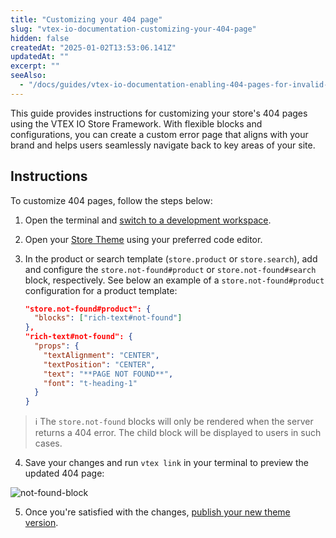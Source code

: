 ```yaml
---
title: "Customizing your 404 page"
slug: "vtex-io-documentation-customizing-your-404-page"
hidden: false
createdAt: "2025-01-02T13:53:06.141Z"
updatedAt: ""
excerpt: ""
seeAlso:
  - "/docs/guides/vtex-io-documentation-enabling-404-pages-for-invalid-single-segment-paths"
---
```


This guide provides instructions for customizing your store's 404 pages using the VTEX IO Store Framework. With flexible blocks and configurations, you can create a custom error page that aligns with your brand and helps users seamlessly navigate back to key areas of your site.

## Instructions

To customize 404 pages, follow the steps below:

1. Open the terminal and [switch to a development workspace](https://developers.vtex.com/docs/guides/vtex-io-documentation-creating-a-development-workspace/).
2. Open your [Store Theme](https://developers.vtex.com/docs/guides/vtex-io-documentation-store-theme) using your preferred code editor.
3. In the product or search template (`store.product` or `store.search`), add and configure the `store.not-found#product` or `store.not-found#search` block, respectively. See below an example of a `store.not-found#product` configuration for a product template:
    
    ```json
    "store.not-found#product": {
      "blocks": ["rich-text#not-found"]
    },
    "rich-text#not-found": {
      "props": {
        "textAlignment": "CENTER",
        "textPosition": "CENTER",
        "text": "**PAGE NOT FOUND**",
        "font": "t-heading-1"
      }
    }
    ```
    
> ℹ The `store.not-found` blocks will only be rendered when the server returns a 404 error. The child block will be displayed to users in such cases.

4. Save your changes and run `vtex link` in your terminal to preview the updated 404 page:

![not-found-block](https://cdn.jsdelivr.net/gh/vtexdocs/dev-portal-content@main/images/vtex-io-documentation-enabling-404-pages-1.png)

5. Once you're satisfied with the changes, [publish your new theme version](https://developers.vtex.com/docs/guides/vtex-io-documentation-making-your-theme-content-public/).
